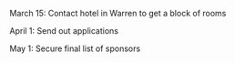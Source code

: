 March 15: Contact hotel in Warren to get a block of rooms

April 1: Send out applications

May 1: Secure final list of sponsors
